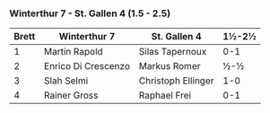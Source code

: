 ### Winterthur 7 - St. Gallen 4 (1.5 - 2.5)

| Brett | Winterthur 7        | St. Gallen 4       | 1½-2½ |
|-------|---------------------|--------------------|-------|
| 1     | Martin Rapold       | Silas Tapernoux    | 0-1   |
| 2     | Enrico Di Crescenzo | Markus Romer       | ½-½   |
| 3     | Slah Selmi          | Christoph Ellinger | 1-0   |
| 4     | Rainer Gross        | Raphael Frei       | 0-1   |
